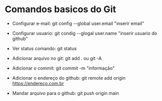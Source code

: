 # Comandos basicos do Git

- Configurar e-mail: git config --global user.email "inserir email"
- Configurar usuario: git condig --glogal user.name "inserir usuario do github"
- Ver status comando: git status 

- Adicionar arquivo no git: git add .   ou  git -A

- Adicionar o commit: git commit -m "informação"

- Adicionar o endereço do github: git remote add origin https://endereço.com.br

- Mandar arquivo para o github: git push origin main


